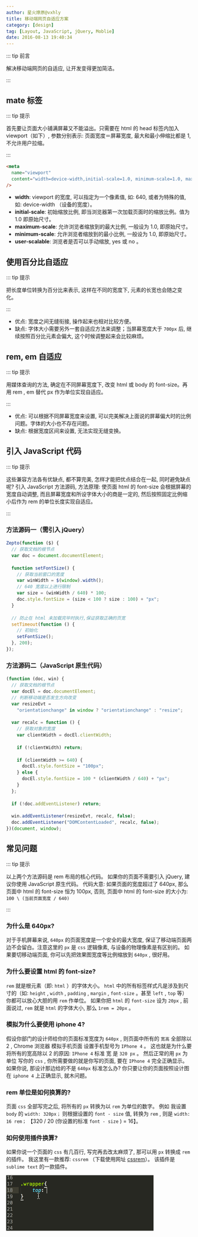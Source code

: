 ```yaml
---
author: 星火燎原@vxhly
title: 移动端网页自适应方案
category: [design]
tag: [Layout, JavaScript, jQuery, Moblie]
date: 2016-08-13 19:40:34
---
```


::: tip 前言

解决移动端网页的自适应, 让开发变得更加简洁。

:::

<!-- more -->

## mate 标签

::: tip 提示

首先要让页面大小铺满屏幕又不能溢出。只需要在 html 的 head 标签内加入 viewport（如下）, 参数分别表示: 页面宽度＝屏幕宽度, 最大和最小伸缩比都是 1, 不允许用户拉缩。

:::

```html
<meta
  name="viewport"
  content="width=device-width,initial-scale=1.0, minimum-scale=1.0, maximum-scale=1.0, user-scalable=no"
/>
```

- **width**: viewport 的宽度, 可以指定为一个像素值, 如: 640, 或者为特殊的值, 如: device-width （设备的宽度）。
- **initial-scale**: 初始缩放比例, 即当浏览器第一次加载页面时的缩放比例。值为 1.0 即原始尺寸。
- **maximum-scale**: 允许浏览者缩放到的最大比例, 一般设为 1.0, 即原始尺寸。
- **minimum-scale**: 允许浏览者缩放到的最小比例, 一般设为 1.0, 即原始尺寸。
- **user-scalable**: 浏览者是否可以手动缩放, yes 或 no 。

## 使用百分比自适应

::: tip 提示

把长度单位转换为百分比来表示, 这样在不同的宽度下, 元素的长宽也会随之变化。

:::

- 优点: 宽度之间无缝衔接, 操作起来也相对比较方便。
- 缺点: 字体大小需要另外一套自适应方法来调整；当屏幕宽度大于 `700px` 后, 继续按照百分比元素会偏大, 这个时候调整起来会比较麻烦。

## rem, em 自适应

::: tip 提示

用媒体查询的方法, 确定在不同屏幕宽度下, 改变 html 或 body 的 font-size。再用 rem , em 替代 px 作为单位实现自适应。

:::

- 优点: 可以根据不同屏幕宽度来设置, 可以完美解决上面说的屏幕偏大时的比例问题。字体的大小也不存在问题。
- 缺点: 根据宽度区间来设置, 无法实现无缝变换。

## 引入 JavaScript 代码

::: tip 提示

这些兼容方法各有优缺点, 都不算完美, 怎样才能把优点结合在一起, 同时避免缺点呢? 引入 JavaScript 方法源码, 方法原理: 使页面 html 的 font-size 会根据屏幕的宽度自动调整, 而且屏幕宽度和所设字体大小的商是一定的, 然后按照固定比例缩小后作为 rem 的单位长度实现自适应。

:::

### 方法源码一（需引入 jQuery）

```javascript
Zepto(function ($) {
  // 获取文档的根节点
  var doc = document.documentElement;

  function setFontSize() {
    // 获取当前窗口的宽度
    var winWidth = $(window).width();
    // 640 宽度以上进行限制
    var size = (winWidth / 640) * 100;
    doc.style.fontSize = (size < 100 ? size : 100) + "px";
  }

  // 防止在 html 未加载完毕时执行,保证获取正确的页宽
  setTimeout(function () {
    // 初始化
    setFontSize();
  }, 200);
});
```

### 方法源码二（JavaScript 原生代码）

```javascript
(function (doc, win) {
  // 获取文档的根节点
  var docEl = doc.documentElement;
  // 判断移动端是否发生方向改变
  var resizeEvt =
    "orientationchange" in window ? "orientationchange" : "resize";

  var recalc = function () {
    // 获取对象的宽度
    var clientWidth = docEl.clientWidth;

    if (!clientWidth) return;

    if (clientWidth >= 640) {
      docEl.style.fontSize = "100px";
    } else {
      docEl.style.fontSize = 100 * (clientWidth / 640) + "px";
    }
  };

  if (!doc.addEventListener) return;

  win.addEventListener(resizeEvt, recalc, false);
  doc.addEventListener("DOMContentLoaded", recalc, false);
})(document, window);
```

## 常见问题

::: tip 提示

以上两个方法源码是 rem 布局的核心代码。 如果你的页面不需要引入 jQuery, 建议你使用 JavaScript 原生代码。 代码大意: 如果页面的宽度超过了 640px, 那么页面中 html 的 font-size 恒为 100px, 否则, 页面中 html 的 font-size 的大小为: `100 \ (当前页面宽度 / 640)`

:::

### 为什么是 640px?

对于手机屏幕来说, `640px` 的页面宽度是一个安全的最大宽度, 保证了移动端页面两边不会留白。注意这里的 `px` 是 `css` 逻辑像素, 与设备的物理像素是有区别的。 如果要切移动端页面, 你可以先把效果图宽度等比例缩放到 `640px` , 很好用。

### 为什么要设置 html 的 font-size?

`rem` 就是根元素（即: `html` ）的字体大小。 `html` 中的所有标签样式凡是涉及到尺寸的（如: `height` , `width` , `padding` , `margin` , `font-size` 。甚至 `left` , `top` 等）你都可以放心大胆的用 `rem` 作单位。 如果你把 `html` 的 `font-size` 设为 `20px` , 前面说过, `rem` 就是 `html` 的字体大小, 那么 `1rem = 20px` 。

### 模拟为什么要使用 iphone 4?

假设你部门的设计师给你的页面标准宽度为 `640px` , 则页面中所有的 `宽高` 全部除以 2 , Chrome 浏览器 模拟手机页面 设置手机型号为 `IPhone 4` 。 这也就是为什么要将所有的宽高除以 2 的原因: `IPhone 4` 标准 宽 是 `320 px` 。 然后正常的用 `px` 为单位 写你的 `css` , 你所需要做的就是你写的页面, 要在 `IPhone 4` 完全正确显示。 如果你说, 那设计那边给的不是 `640px` 标准怎么办? 你只要让你的页面按照设计图在 `iphone 4` 上正确显示, 就木问题。

### rem 单位是如何换算的?

页面 `css` 全部写完之后, 将所有的 `px` 转换为以 `rem` 为单位的数字。 例如 我设置 `body` 的 `width: 320px；` 则根据设置的 `font - size` 值, 转换为 `rem` , 则是 `width: 16 rem；` 【320 / 20 (你设置的标准 `font - size` ) = 16】。

### 如何使用插件换算?

如果你说一个页面的 `css` 有几百行, 写完再去改太麻烦了, 那可以用 `px` 转换成 `rem` 的插件。 我这里有一款推荐: `cssrem` （下载使用网址 [cssrem](http://github.com/flashlizi/cssrem)）。 该插件是 `sublime text` 的一款插件。<br>

![cssrem](/assets/layout-moblie.gif)

